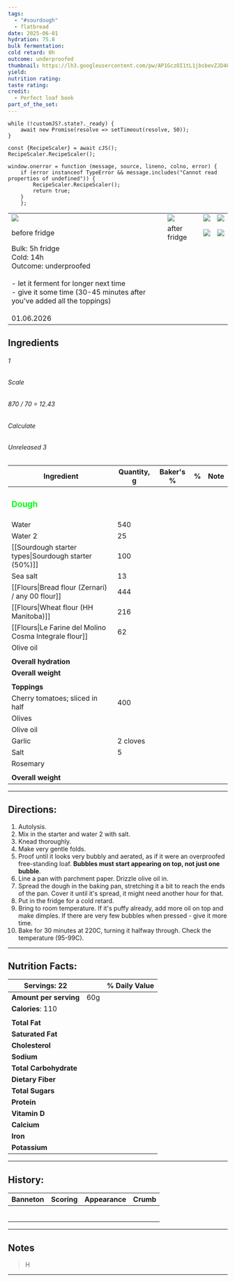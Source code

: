 ```yaml
---
tags:
  - "#sourdough"
  - flatbread
date: 2025-06-01
hydration: 75.8
bulk fermentation: 
cold retard: 0h
outcome: underproofed
thumbnail: https://lh3.googleusercontent.com/pw/AP1GczOI1tL1jbsbevZJD463g5SsSv4BoIyMPpB0Qv7dMWcYKctjIm8IX4CjK5HRxfsTVBcO7dRrtWofLgDOH7Ddr_T8Fy__nmhgtnuV4xnXhQnSFpBpWH7kTXQZRKmw1RSmpqS_jKU8zkI0UMK4sHTXJ45q=w1280-h720-s-no-gm?authuser=0
yield: 
nutrition rating: 
taste rating: 
credit:
  - Perfect loaf book
part_of_the_set:
---
```

```dataviewjs
while (!customJS?.state?._ready) { 
	await new Promise(resolve => setTimeout(resolve, 50)); 
} 

const {RecipeScaler} = await cJS();
RecipeScaler.RecipeScaler();

window.onerror = function (message, source, lineno, colno, error) {
	if (error instanceof TypeError && message.includes("Cannot read properties of undefined")) {
		RecipeScaler.RecipeScaler();
		return true;
	}
    };
```

|                                                                                                                                                                                                                                      |                                                                                                                                                                                                                                      |                                                                                                                                                                                                                                      |                                                                                                                                                                                                                                      |
| ------------------------------------------------------------------------------------------------------------------------------------------------------------------------------------------------------------------------------------ | ------------------------------------------------------------------------------------------------------------------------------------------------------------------------------------------------------------------------------------ | ------------------------------------------------------------------------------------------------------------------------------------------------------------------------------------------------------------------------------------ | ------------------------------------------------------------------------------------------------------------------------------------------------------------------------------------------------------------------------------------ |
| ![](https://lh3.googleusercontent.com/pw/AP1GczPrJ1KIsPo5CmZcBosjHfszeqYm_a8zmTIsmaD1z_bRdzDfaKh8y-W2vT1DMxV92zR4TQyrDA2JzgPJmJ9B8xFVlwuXul7LrboPZupj7SeYPJc242B4HWWkrCbYWBsBm-kyuqQpC4iat4yK6ycXeAMO=w1204-h903-s-no-gm?authuser=0) | ![](https://lh3.googleusercontent.com/pw/AP1GczOkunC5Sh7uJ7xMs-PuIEqpvbOLuAD43gHUf5SeyIvdAo3uv4wBXveGR_39IkATq8JL3z791l3Trr5D3yynHqCUX6a12pgxDMXbh0jXqMDUdInkcNjRoFizHcsRYktWyeYL8MQUd3bS2elWmaouhFuI=w1204-h903-s-no-gm?authuser=0) | ![](https://lh3.googleusercontent.com/pw/AP1GczPF_4nRMiedXwP1wJFTl__Fr2AmqMEdZ3qZ_mk497_oCvf96hWvPk1H0MastGLFeUaAWAEsW62k_6ttyHkGxlbOLfZP6e0-tmFoH8WwdZv8VpkIsH7Fp33ugzPVubKZjyoo64e_UePcLQLZ8vLzeIaz=w1280-h720-s-no-gm?authuser=0) | ![](https://lh3.googleusercontent.com/pw/AP1GczMmq3yyltzCtR0PnrQE_wQNr5m5mNTct0UNzf3eedeGBufQ5yc5zV_PQCtAgS4l9t1IGsw00MjtiMJNUHLWeO-Qxqnct0rF3BO21U5B4ccXlG1hFhrz4O3wJlhXN3GPkjhQHsV7F2O7f32la_H9N1_g=w1204-h903-s-no-gm?authuser=0) |
| before fridge                                                                                                                                                                                                                        | after fridge                                                                                                                                                                                                                         | ![](https://lh3.googleusercontent.com/pw/AP1GczOI1tL1jbsbevZJD463g5SsSv4BoIyMPpB0Qv7dMWcYKctjIm8IX4CjK5HRxfsTVBcO7dRrtWofLgDOH7Ddr_T8Fy__nmhgtnuV4xnXhQnSFpBpWH7kTXQZRKmw1RSmpqS_jKU8zkI0UMK4sHTXJ45q=w1280-h720-s-no-gm?authuser=0) | ![](https://lh3.googleusercontent.com/pw/AP1GczPFeZ6JupBm5C3c2p94wHM3Y8a5kdGeLazIU8U6q6dD1RqDG2rRZZRI1VonD6jhpzzY6shw-XpNpEDNNI2zGoM8UBSB4nxgNoLovxWbXb_gbpVXqBYro4FpcepBA5qqzPHC3X2VMXembXBtH3fTWbW8=w1204-h903-s-no-gm?authuser=0) |
| Bulk: 5h fridge<br>Cold: 14h<br>Outcome: underproofed<br><br>- let it ferment for longer next time<br>- give it some time (30-45 minutes after you've added all the toppings)<br><br>01.06.2026                                      |                                                                                                                                                                                                                                      |                                                                                                                                                                                                                                      |                                                                                                                                                                                                                                      |




## Ingredients

###### 1
###### Scale
###### 870 / 70 = 12.43
###### Calculate
###### Unreleased 3

| Ingredient                                             | Quantity, g | Baker's % | %   | Note |
| ------------------------------------------------------ | ----------- | --------- | --- | ---- |
| <h3 style="color:#00ff13;">Dough</h3>                  |             |           |     |      |
| Water                                                  | 540         |           |     |      |
| Water 2                                                | 25          |           |     |      |
| [[Sourdough starter types\|Sourdough starter (50%)]]   | 100         |           |     |      |
| Sea salt                                               | 13          |           |     |      |
| [[Flours\|Bread flour (Zernari) / any 00 flour]]       | 444         |           |     |      |
| [[Flours\|Wheat flour (HH Manitoba)]]                  | 216         |           |     |      |
| [[Flours\|Le Farine del Molino Cosma Integrale flour]] | 62          |           |     |      |
| Olive oil                                              |             |           |     |      |
|                                                        |             |           |     |      |
| **Overall hydration**                                  |             |           |     |      |
| **Overall weight**                                     |             |           |     |      |
|                                                        |             |           |     |      |
| **Toppings**                                           |             |           |     |      |
| Cherry tomatoes; sliced in half                        | 400         |           |     |      |
| Olives                                                 |             |           |     |      |
| Olive oil                                              |             |           |     |      |
| Garlic                                                 | 2 cloves    |           |     |      |
| Salt                                                   | 5           |           |     |      |
| Rosemary                                               |             |           |     |      |
|                                                        |             |           |     |      |
| **Overall weight**                                     |             |           |     |      |





---
## Directions:


1. Autolysis.
2. Mix in the starter and water 2 with salt.
3. Knead thoroughly.
4. Make very gentle folds.
5. Proof until it looks very bubbly and aerated, as if it were an overproofed free-standing loaf. **Bubbles must start appearing on top, not just one bubble**.
6. Line a pan with parchment paper. Drizzle olive oil in.
7. Spread the dough in the baking pan, stretching it a bit to reach the ends of the pan. Cover it until it's spread, it might need another hour for that.
8. Put in the fridge for a cold retard.
9. Bring to room temperature. If it's puffy already, add more oil on top and make dimples. If there are very few bubbles when pressed - give it more time. 
10. Bake for 30 minutes at 220C, turning it halfway through. Check the temperature (95-99C).




---
## Nutrition Facts:

| **Servings:** 22       |       | % Daily Value |
| ---------------------- | ----- | ------------- |
| **Amount per serving** | 60g   |               |
| **Calories**: 110      |       |               |
|                        |       |               |
| **Total Fat**          |       |               |
| **Saturated Fat**      |       |               |
| **Cholesterol**        |       |               |
| **Sodium**             |       |               |
| **Total Carbohydrate** |       |               |
| **Dietary Fiber**      |       |               |
| **Total Sugars**       |       |               |
| **Protein**            |       |               |
| **Vitamin D**          |       |               |
| **Calcium**            |       |               |
| **Iron**               |       |               |
| **Potassium**          |       |               |

---
## History:

| Banneton                                                                                                                                                                                                                                                                                                                                                                                                                                                                                                       | Scoring                                                                                                                                                                                                                              | Appearance                                                                                                                                                                                                                           | Crumb                                                                                                                                                                                                                                |
| -------------------------------------------------------------------------------------------------------------------------------------------------------------------------------------------------------------------------------------------------------------------------------------------------------------------------------------------------------------------------------------------------------------------------------------------------------------------------------------------------------------- | ------------------------------------------------------------------------------------------------------------------------------------------------------------------------------------------------------------------------------------ | ------------------------------------------------------------------------------------------------------------------------------------------------------------------------------------------------------------------------------------ | ------------------------------------------------------------------------------------------------------------------------------------------------------------------------------------------------------------------------------------ |
|                                                                                                                                                                                                                                                                                                                                                                                                                                                                                                                |                                                                                                                                                                                                                                      |                                                                                                                                                                                                                                      |                                                                                                                                                                                                                                      |
|                                                                                                                                                                                                                                                                                                                                                                                                                                                                                                                |                                                                                                                                                                                                                                      |                                                                                                                                                                                                                                      |                                                                                                                                                                                                                                      |
|                                                                                                                                                                                                                                                                                                                                                                                                                                                                                                                |                                                                                                                                                                                                                                      |                                                                                                                                                                                                                                      |                                                                                                                                                                                                                                      |
|                                                                                                                                                                                                                                                                                                                                                                                                                                                                                                                |                                                                                                                                                                                                                                      |                                                                                                                                                                                                                                      |                                                                                                                                                                                                                                      |
|                                                                                                                                                                                                                                                                                                                                                                                                                                                                                                                |                                                                                                                                                                                                                                      |                                                                                                                                                                                                                                      |                                                                                                                                                                                                                                      |
|                                                                                                                                                                                                                                                                                                                                                                                                                                                                                                                |                                                                                                                                                                                                                                      |                                                                                                                                                                                                                                      |                                                                                                                                                                                                                                      |

---
## Notes

> H

---



